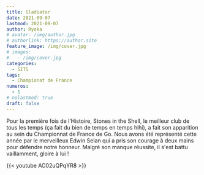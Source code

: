 ```yaml
---
title: Gladiator
date: 2021-09-07
lastmod: 2021-09-07
author: Ryoka
# avatar: /img/author.jpg
# authorlink: https://author.site
feature_image: /img/cover.jpg
# images:
#   - /img/cover.jpg
categories:
  - SITS
tags:
  - Championat de France
numeros: 
  - 1
# nolastmod: true
draft: false
---
```

Pour la première fois de l’Histoire, Stones in the Shell, le meilleur club de tous les temps (ça fait du bien de temps en temps hihi), a fait son apparition au sein du Championnat de France de Go. Nous avons été représenté cette année par le merveilleux Edwin Selan qui a pris son courage à deux mains pour défendre notre honneur. Malgré son manque réussite, il s'est battu vaillamment, gloire à lui !

<!--more-->

{{< youtube AC02uQPqYR8 >}}
